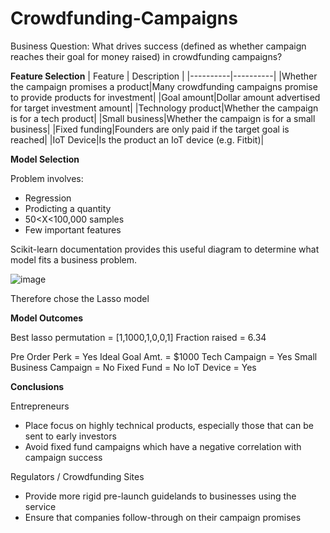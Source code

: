 # Crowdfunding-Campaigns

Business Question: What drives success (defined as whether campaign reaches their goal for money raised) in crowdfunding campaigns?

**Feature Selection**
| Feature  | Description |
|----------|----------|
|Whether the campaign promises a product|Many crowdfunding campaigns promise to provide products for investment|
|Goal amount|Dollar amount advertised for target investment amount|
|Technology product|Whether the campaign is for a tech product|
|Small business|Whether the campaign is for a small business|
|Fixed funding|Founders are only paid if the target goal is reached|
|IoT Device|Is the product an IoT device (e.g. Fitbit)|

**Model Selection**

Problem involves:
- Regression
- Prodicting a quantity
- 50<X<100,000 samples
- Few important features

Scikit-learn documentation provides this useful diagram to determine what model fits a business problem.

![image](https://user-images.githubusercontent.com/83718882/121430412-114bb500-c946-11eb-931f-7a69bcb6e437.png)

Therefore chose the Lasso model

**Model Outcomes**

Best lasso permutation = [1,1000,1,0,0,1]
Fraction raised = 6.34

Pre Order Perk = Yes
Ideal Goal Amt. = $1000
Tech Campaign = Yes
Small Business Campaign = No
Fixed Fund = No
IoT Device = Yes

**Conclusions**

Entrepreneurs
- Place focus on highly technical products, especially those that can be sent to early investors
- Avoid fixed fund campaigns which have a negative correlation with campaign success

Regulators / Crowdfunding Sites
- Provide more rigid pre-launch guidelands to businesses using the service
- Ensure that companies follow-through on their campaign promises

      
